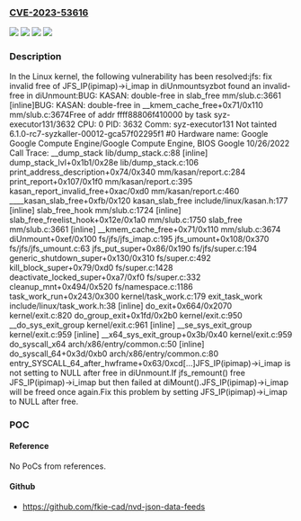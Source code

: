 ### [CVE-2023-53616](https://cve.mitre.org/cgi-bin/cvename.cgi?name=CVE-2023-53616)
![](https://img.shields.io/static/v1?label=Product&message=Linux&color=blue)
![](https://img.shields.io/static/v1?label=Version&message=&color=brightgreen)
![](https://img.shields.io/static/v1?label=Version&message=1da177e4c3f41524e886b7f1b8a0c1fc7321cac2%20&color=brightgreen)
![](https://img.shields.io/static/v1?label=Vulnerability&message=n%2Fa&color=blue)

### Description

In the Linux kernel, the following vulnerability has been resolved:jfs: fix invalid free of JFS_IP(ipimap)->i_imap in diUnmountsyzbot found an invalid-free in diUnmount:BUG: KASAN: double-free in slab_free mm/slub.c:3661 [inline]BUG: KASAN: double-free in __kmem_cache_free+0x71/0x110 mm/slub.c:3674Free of addr ffff88806f410000 by task syz-executor131/3632 CPU: 0 PID: 3632 Comm: syz-executor131 Not tainted 6.1.0-rc7-syzkaller-00012-gca57f02295f1 #0 Hardware name: Google Google Compute Engine/Google Compute Engine, BIOS Google 10/26/2022 Call Trace:  <TASK>  __dump_stack lib/dump_stack.c:88 [inline]  dump_stack_lvl+0x1b1/0x28e lib/dump_stack.c:106  print_address_description+0x74/0x340 mm/kasan/report.c:284  print_report+0x107/0x1f0 mm/kasan/report.c:395  kasan_report_invalid_free+0xac/0xd0 mm/kasan/report.c:460  ____kasan_slab_free+0xfb/0x120  kasan_slab_free include/linux/kasan.h:177 [inline]  slab_free_hook mm/slub.c:1724 [inline]  slab_free_freelist_hook+0x12e/0x1a0 mm/slub.c:1750  slab_free mm/slub.c:3661 [inline]  __kmem_cache_free+0x71/0x110 mm/slub.c:3674  diUnmount+0xef/0x100 fs/jfs/jfs_imap.c:195  jfs_umount+0x108/0x370 fs/jfs/jfs_umount.c:63  jfs_put_super+0x86/0x190 fs/jfs/super.c:194  generic_shutdown_super+0x130/0x310 fs/super.c:492  kill_block_super+0x79/0xd0 fs/super.c:1428  deactivate_locked_super+0xa7/0xf0 fs/super.c:332  cleanup_mnt+0x494/0x520 fs/namespace.c:1186  task_work_run+0x243/0x300 kernel/task_work.c:179  exit_task_work include/linux/task_work.h:38 [inline]  do_exit+0x664/0x2070 kernel/exit.c:820  do_group_exit+0x1fd/0x2b0 kernel/exit.c:950  __do_sys_exit_group kernel/exit.c:961 [inline]  __se_sys_exit_group kernel/exit.c:959 [inline]  __x64_sys_exit_group+0x3b/0x40 kernel/exit.c:959  do_syscall_x64 arch/x86/entry/common.c:50 [inline]  do_syscall_64+0x3d/0xb0 arch/x86/entry/common.c:80  entry_SYSCALL_64_after_hwframe+0x63/0xcd[...]JFS_IP(ipimap)->i_imap is not setting to NULL after free in diUnmount.If jfs_remount() free JFS_IP(ipimap)->i_imap but then failed at diMount().JFS_IP(ipimap)->i_imap will be freed once again.Fix this problem by setting JFS_IP(ipimap)->i_imap to NULL after free.

### POC

#### Reference
No PoCs from references.

#### Github
- https://github.com/fkie-cad/nvd-json-data-feeds

